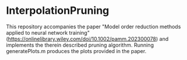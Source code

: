 # InterpolationPruning

This repository accompanies the paper "Model order reduction methods applied to neural network training"(https://onlinelibrary.wiley.com/doi/10.1002/pamm.202300078) and implements the therein described pruning algorithm. 
Running generatePlots.m produces the plots provided in the paper.

